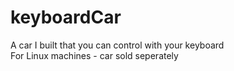# keyboardCar
A car I built that you can control with your keyboard</br>
For Linux machines - car sold seperately

